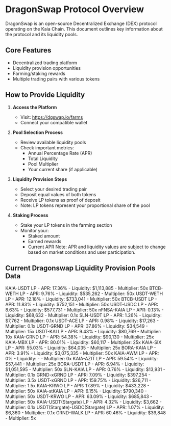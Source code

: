 # DragonSwap Protocol Overview

DragonSwap is an open-source Decentralized Exchange (DEX) protocol operating on the Kaia Chain. This document outlines key information about the protocol and its liquidity pools.

## Core Features
- Decentralized trading platform
- Liquidity provision opportunities
- Farming/staking rewards
- Multiple trading pairs with various tokens

## How to Provide Liquidity

1. **Access the Platform**
   - Visit: https://dgswap.io/farms
   - Connect your compatible wallet

2. **Pool Selection Process**
   - Review available liquidity pools
   - Check important metrics:
     * Annual Percentage Rate (APR)
     * Total Liquidity
     * Pool Multiplier
     * Your current share (if applicable)

3. **Liquidity Provision Steps**
   - Select your desired trading pair
   - Deposit equal values of both tokens
   - Receive LP tokens as proof of deposit
   - Note: LP tokens represent your proportional share of the pool

4. **Staking Process**
   - Stake your LP tokens in the farming section
   - Monitor your:
     * Staked amount
     * Earned rewards
     * Current APR
Note: APR and liquidity values are subject to change based on market conditions and user participation.


## Current Dragonswap Liquidity Provision Pools Data
KAIA-USDT LP - APR: 17.36% - Liquidity: $1,113,885 - Multiplier: 50x
BTCB-WETH LP - APR: 9.76% - Liquidity: $535,262 - Multiplier: 50x
USDT-WETH LP - APR: 12.18% - Liquidity: $733,041 - Multiplier: 50x
BTCB-USDT LP - APR: 11.83% - Liquidity: $752,151 - Multiplier: 50x
USDT-USDC LP - APR: 8.63% - Liquidity: $577,731 - Multiplier: 50x
nFNSA-KAIA LP - APR: 0.13% - Liquidity: $68,632 - Multiplier: 0.1x
SLN-USDT LP - APR: 1.26% - Liquidity: $7,762 - Multiplier: 0.1x
USDT-ACE LP - APR: 0.98% - Liquidity: $17,263 - Multiplier: 0.1x
USDT-GRND LP - APR: 37.86% - Liquidity: $34,549 - Multiplier: 15x
USDT-KAI LP - APR: 9.43% - Liquidity: $80,769 - Multiplier: 10x
KAIA-GRND LP - APR: 54.38% - Liquidity: $90,130 - Multiplier: 25x
KAIA-MBX LP - APR: 80.01% - Liquidity: $60,117 - Multiplier: 25x
KAIA-SIX LP - APR: 55.03% - Liquidity: $64,035 - Multiplier: 25x
BORA-KAIA LP - APR: 3.91% - Liquidity: $3,075,335 - Multiplier: 50x
KAIA-AWM LP - APR: 0% - Liquidity: - - Multiplier: 0x
KAIA-AZIT LP - APR: 59.54% - Liquidity: $57,441 - Multiplier: 25x
BORA-USDT LP - APR: 6.94% - Liquidity: $1,051,595 - Multiplier: 50x
SLN-KAIA LP - APR: 0.76% - Liquidity: $13,931 - Multiplier: 0.1x
GRND-xGRND LP - APR: 7.09% - Liquidity: $397,254 - Multiplier: 3.5x
USDT-xGRND LP - APR: 159.75% - Liquidity: $26,711 - Multiplier: 1.5x
KAIA-KRWO LP - APR: 17.89% - Liquidity: $433,228 - Multiplier: 50x
KAIA-stKAIA LP - APR: 6.15% - Liquidity: $790,340 - Multiplier: 50x
USDT-KRWO LP - APR: 63.09% - Liquidity: $685,843 - Multiplier: 50x
KAIA-USDT(Stargate) LP - APR: 4.32% - Liquidity: $3,662 - Multiplier: 0.1x
USDT(Stargate)-USDC(Stargate) LP - APR: 1.07% - Liquidity: $6,360 - Multiplier: 0.1x
GRND-WALK LP - APR: 60.46% - Liquidity: $39,848 - Multiplier: 5x